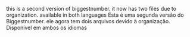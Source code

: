 this is a second version of biggestnumber. it now has two files due to organization. available in both languages
Esta é uma segunda versão do Biggestnumber. ele agora tem dois arquivos devido à organização. Disponível em ambos os idiomas
